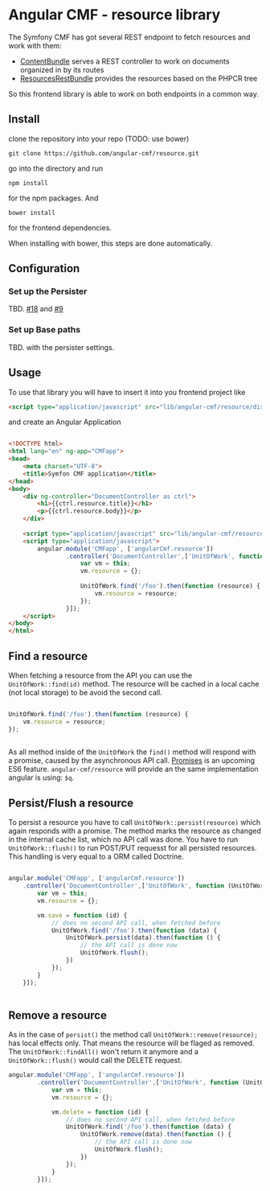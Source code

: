 # Angular CMF - resource library

The Symfony CMF has got several REST endpoint to fetch resources and work with them:

- [ContentBundle](https://github.com/symfony-cmf/ContentBundle) serves a REST controller to work on documents organized in by its routes
- [ResourcesRestBundle](https://github.com/symfony-cmf/ResourceRestBundle) provides the resources based on
the PHPCR tree

So this frontend library is able to work on both endpoints in a common way.

## Install

clone the repository into your repo (TODO: use bower)

```
git clone https://github.com/angular-cmf/resource.git 
```

go into the directory and run 

```
npm install
```

for the npm packages. And

```
bower install
```

for the frontend dependencies.

When installing with bower, this steps are done automatically.

## Configuration

### Set up the Persister

TBD. [#18](https://github.com/angular-cmf/resource/issues/18) and [#9](https://github.com/angular-cmf/resource/issues/9)
 
### Set up Base paths

TBD. with the persister settings.


## Usage

To use that library you will have to insert it into you frontend project like

``` html 
<script type="application/javascript" src="lib/angular-cmf/resource/dist/angularCmf.resource.min.js"></script>
```

and create an Angular Application

``` html

<!DOCTYPE html>
<html lang="en" ng-app="CMFapp">
<head>
    <meta charset="UTF-8">
    <title>Symfon CMF application</title>
</head>
<body>
    <div ng-controller="DocumentController as ctrl">
        <h1>{{ctrl.resource.title}}</h1>
        <p>{{ctrl.resource.body}}</p>
    </div>
    
    <script type="application/javascript" src="lib/angular-cmf/resource/dist/angularCmf.resource.min.js"></script>
    <script type="application/javascript">
        angular.module('CMFapp', ['angularCmf.resource'])
                .controller('DocumentController',['UnitOfWork', function (UnitOfWork) {
                    var vm = this;
                    vm.resource = {};
    
                    UnitOfWork.find('/foo').then(function (resource) {
                        vm.resource = resource;
                    });
                }]);
    </script>
</body>
</html>

```
 
## Find a resource

When fetching a resource from the API you can use the `UnitOfWork::find(id)` method. The resource will
 be cached in a local cache (not local storage) to be avoid the second call. 
 
``` javascript

UnitOfWork.find('/foo').then(function (resource) {
    vm.resource = resource;
});
 
``` 
 
As all method inside of the `UnitOfWork` the `find()` method will respond with a promise, caused by the asynchronous
API call. [Promises](https://developer.mozilla.org/de/docs/Web/JavaScript/Reference/Global_Objects/Promise) is an 
upcoming ES6 feature. `angular-cmf/resource` will provide an the same implementation angular is using: `$q`.
  
## Persist/Flush a resource
 
To persist a resource you have to call `UnitOfWork::persist(resource)` which again responds with a promise. The method
marks the resource as changed in the internal cache list, which no API call was done.
You have to run `UnitOfWork::flush()` to run POST/PUT requesst for all persisted resources. This handling is very
equal to a ORM called Doctrine.

``` javascript

angular.module('CMFapp', ['angularCmf.resource'])
    .controller('DocumentController',['UnitOfWork', function (UnitOfWork) {
        var vm = this;
        vm.resource = {};

        vm.save = function (id) {
            // does no second API call, when fetched before
            UnitOfWork.find('/foo').then(function (data) {
                UnitOfWork.persist(data).then(function () {
                    // the API call is done now
                    UnitOfWork.flush();
                })
            });
        }
    }]);
        
```

## Remove a resource

As in the case of `persist()` the method call `UnitOfWork::remove(resource);` has local effects only. That means
the resource will be flaged as removed. The `UnitOfWork::findAll()` won't return it anymore and a `UnitOfWork::flush()`
would call the DELETE request.

``` javascript
angular.module('CMFapp', ['angularCmf.resource'])
        .controller('DocumentController',['UnitOfWork', function (UnitOfWork) {
            var vm = this;
            vm.resource = {};

            vm.delete = function (id) {
                // does no second API call, when fetched before
                UnitOfWork.find('/foo').then(function (data) {
                    UnitOfWork.remove(data).then(function () {
                        // the API call is done now
                        UnitOfWork.flush();
                    })
                });
            }
        }]);
```


 
